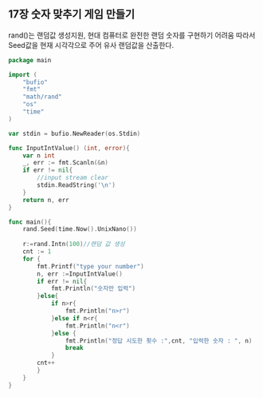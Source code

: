##  17장 숫자 맞추기 게임 만들기

rand()는 랜덤값 생성지원,
현대 컴퓨터로 완전한 랜덤 숫자를 구현하기 어려움 따라서 
Seed값을 현재 시각각으로 주어 유사 랜덤값을 산출한다.

```go
package main

import (
	"bufio"
	"fmt"
	"math/rand"
	"os"
	"time"
)

var stdin = bufio.NewReader(os.Stdin)

func InputIntValue() (int, error){
	var n int
	_, err := fmt.Scanln(&n)
	if err != nil{
		//input stream clear
		stdin.ReadString('\n')
	}
	return n, err
}

func main(){
	rand.Seed(time.Now().UnixNano())
	
	r:=rand.Intn(100)//랜덤 값 생성
	cnt := 1
	for {
		fmt.Printf("type your number")
		n, err :=InputIntValue()
		if err != nil{
			fmt.Println("숫자만 입력")
		}else{
			if n>r{
				fmt.Println("n>r")
			}else if n<r{
				fmt.Println("n<r")
			}else {
				fmt.Println("정답 시도한 횟수 :",cnt, "입력한 숫자 : ", n)
				break
			}
		cnt++
		}
	}
}
```